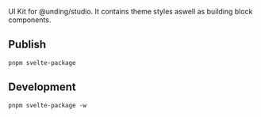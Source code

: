 UI Kit for @unding/studio. It contains theme styles aswell as building block components.

## Publish

```
pnpm svelte-package
```


## Development

```
pnpm svelte-package -w
```
